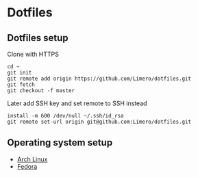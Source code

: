 # Dotfiles

## Dotfiles setup

Clone with HTTPS

```
cd ~
git init
git remote add origin https://github.com/Limero/dotfiles.git
git fetch
git checkout -f master
```

Later add SSH key and set remote to SSH instead

```
install -m 600 /dev/null ~/.ssh/id_rsa
git remote set-url origin git@github.com:Limero/dotfiles.git
```

## Operating system setup

* [Arch Linux](archlinux.md)
* [Fedora](fedora.md)
